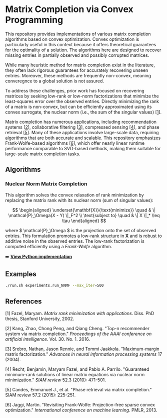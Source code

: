 # Matrix Completion via Convex Programming

This repository provides implementations of various matrix completion algorithms based on convex optimization. Convex optimization is particularly useful in this context because it offers theoretical guarantees for the optimality of a solution. The algorithms here are designed to recover missing entries in partially observed and possibly corrupted matrices.

While many heuristic method for matrix completion exist in the literature, they often lack rigorous guarantees for accurately recovering unseen entries. Moreover, these methods are frequently non-convex, meaning converegnce to a global solution is not assured.

To address these challenges, prior work has focused on recovering matrices by seeking low-rank or low-norm factorizations that minimize the least-squares error over the observed entries. Directly minimizing the rank of a matrix is non-convex, but can be efficiently approximated using its convex surrogate, the nuclear norm (i.e., the sum of the singular values) [[1](#ref1)].

Matrix completion has numerous applications, including recommendation systems [[2](#ref2)], collaborative filtering [[3](#ref3)], compressed sensing [[4](#ref4)], and phase retrieval [[5](#ref5)]. Many of these applications involve large-scale data, requiring algorithms that are both accurate and scalable. This repository emphasizes Frank-Wolfe-based algorithms [[6](#ref6)], which offer nearly linear runtime performance comparable to SVD-based methods, making them suitable for large-scale matrix completion tasks.

## Algorithms

### Nuclear Norm Matrix Completion

This algorithm solves the convex relaxation of rank minimization by replacing the matrix rank with its nuclear norm (sum of singular values):

$$
\begin{aligned}
\underset{\mathbf{X}}{\text{minimize}}  \quad & \| \mathcal{P}_\Omega(X - Y) \|_F^2 \\
\text{subject to} \quad & \| X \|_* \leq \tau
\end{aligned}
$$

where $ \mathcal{P}_\Omega $ is the projection onto the set of observed entries. This formulation promotes a low-rank structure in $\mathbf{X}$ and is robust to additive noise in the observed entries. The low-rank factorization is computed efficiently using a *Frank-Wolfe* algorithm.

➡️ [**View Python implementation**](../matrix_completion/numpy/NNMF.py)

## Examples

```bash
./run.sh experiments.run_NNMF --max_iter=500
```

## References

<a id="ref1"></a>[1] Fazel, Maryam. *Matrix rank minimization with applications*. Diss. PhD thesis, Stanford University, 2002.

<a id="ref2"></a>[2] Kang, Zhao, Chong Peng, and Qiang Cheng. "Top-n recommender system via matrix completion." *Proceedings of the AAAI conference on artificial intelligence*. Vol. 30. No. 1. 2016.

<a id="ref3"></a>[3] Srebro, Nathan, Jason Rennie, and Tommi Jaakkola. "Maximum-margin matrix factorization." *Advances in neural information processing systems* 17 (2004).

<a id="ref4"></a>[4] Recht, Benjamin, Maryam Fazel, and Pablo A. Parrilo. "Guaranteed minimum-rank solutions of linear matrix equations via nuclear norm minimization." *SIAM review* 52.3 (2010): 471-501.

<a id="ref5"></a>[5] Candes, Emmanuel J., et al. "Phase retrieval via matrix completion." SIAM review 57.2 (2015): 225-251.

<a id="ref6"></a>[6] Jaggi, Martin. "Revisiting Frank-Wolfe: Projection-free sparse convex optimization." *International conference on machine learning*. PMLR, 2013.
